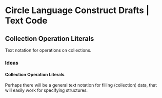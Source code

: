 ﻿Circle Language Construct Drafts | Text Code
============================================

Collection Operation Literals
-----------------------------

Text notation for operations on collections.

### Ideas

#### Collection Operation Literals

Perhaps there will be a general text notation for filling (collection) data, that will easily work for specifying structures.